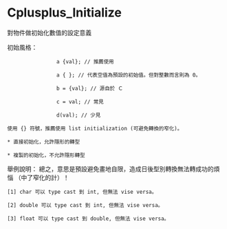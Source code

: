 # Cplusplus_Initialize
對物件做初始化數值的設定意義

初始風格：

                    a {val}; // 推薦使用
                    
                    a { }; // 代表空值為預設的初始值。但對整數而言則為 0。

                    b = {val}; // 源自於 Ｃ

                    c = val; // 常見

                    d(val); // 少見
>>>

    使用 {} 符號，推薦使用 list initialization (可避免轉換的窄化)。

>>>

    * 直接初始化，允許隱形的轉型

    * 複製的初始化，不允許隱形轉型


舉例說明：
總之，意思是預設避免畫地自限，造成日後型別轉換無法轉成功的煩惱 （中了窄化的計）！

    [1] char 可以 type cast 到 int, 但無法 vise versa。

    [2] double 可以 type cast 到 int, 但無法 vise versa。

    [3] float 可以 type cast 到 double, 但無法 vise versa。




